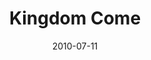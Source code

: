 ---
layout: message
category: message
series: "Kingdom Come"
title: "Kingdom Come"
date: 2010-07-11
audio-description: "Greg Boyd talks about what the Kingdom is, and what it means to seek it."
audio: "http://s3.amazonaws.com/crossroadsaudiomessages/KingdomCome01.mp3"
audio-title: "Kingdom Come"
audio-duration: "47&#58;30"
program-description: "Kingdom Come Program"
program: "http://www.crossroads.net/players/media/hq/07_10-11_10Program.pdf"
program-title: "Kingdom Come (Program)"
video-description: "Greg Boyd talks about what the Kingdom is, and what it means to seek it."
video-title: "Kingdom Come"
video: "https://s3.amazonaws.com/crossroadsvideomessages/KingdomCome01.mp4"
---